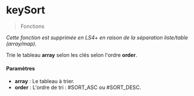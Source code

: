 # keySort
> Fonctions

*Cette fonction est supprimée en LS4+ en raison de la séparation liste/table (array/map).*

Trie le tableau <b>array</b> selon les clés selon l'ordre <b>order</b>.

#### Paramètres

- **array** : Le tableau à trier.
- **order** : L'ordre de tri : #SORT_ASC ou #SORT_DESC.




